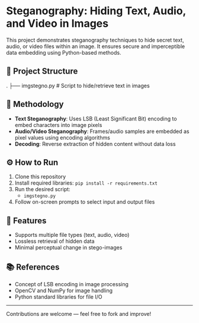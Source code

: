 # Steganography: Hiding Text, Audio, and Video in Images

This project demonstrates steganography techniques to hide secret text, audio, or video files within an image. It ensures secure and imperceptible data embedding using Python-based methods.

## 📁 Project Structure
.
├── imgstegno.py # Script to hide/retrieve text in images


## 🧠 Methodology

- **Text Steganography**: Uses LSB (Least Significant Bit) encoding to embed characters into image pixels  
- **Audio/Video Steganography**: Frames/audio samples are embedded as pixel values using encoding algorithms  
- **Decoding**: Reverse extraction of hidden content without data loss  

## ⚙️ How to Run

1. Clone this repository  
2. Install required libraries: `pip install -r requirements.txt`  
3. Run the desired script:  
   - `imgstegno.py`  
4. Follow on-screen prompts to select input and output files  

## 🔐 Features

- Supports multiple file types (text, audio, video)  
- Lossless retrieval of hidden data  
- Minimal perceptual change in stego-images  

## 📚 References

- Concept of LSB encoding in image processing  
- OpenCV and NumPy for image handling  
- Python standard libraries for file I/O  

---

Contributions are welcome — feel free to fork and improve!
